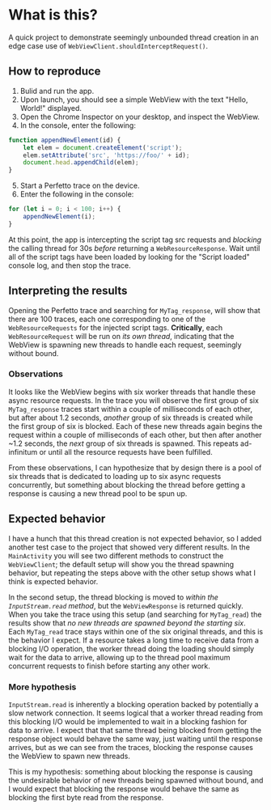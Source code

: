 # What is this?

A quick project to demonstrate seemingly unbounded thread creation in an edge case use of
`WebViewClient.shouldInterceptRequest()`.

## How to reproduce

1. Bulid and run the app.
2. Upon launch, you should see a simple WebView with the text "Hello, World!" displayed.
3. Open the Chrome Inspector on your desktop, and inspect the WebView.
4. In the console, enter the following:
```javascript
function appendNewElement(id) {
    let elem = document.createElement('script');
    elem.setAttribute('src', 'https://foo/' + id);
    document.head.appendChild(elem);
}
```
5. Start a Perfetto trace on the device.
6. Enter the following in the console:
```javascript
for (let i = 0; i < 100; i++) {
    appendNewElement(i);
}
```

At this point, the app is intercepting the script tag src requests and _blocking_ the calling thread
for 30s _before_ returning a `WebResourceResponse`. Wait until all of the script tags have been
loaded by looking for the "Script loaded" console log, and then stop the trace.

## Interpreting the results

Opening the Perfetto trace and searching for `MyTag_response`, will show that there are 100 traces,
each one corresponding to one of the `WebResourceRequests` for the injected script tags.
**Critically**, each `WebResourceRequest` will be run on _its own thread_, indicating that the
WebView is spawning new threads to handle each request, seemingly without bound.

### Observations

It looks like the WebView begins with six worker threads that handle these async resource requests.
In the trace you will observe the first group of six `MyTag_response` traces start within a couple
of milliseconds of each other, but after about 1.2 seconds, _another_ group of six threads is
created while the first group of six is blocked. Each of these new threads again begins the request
within a couple of milliseconds of each other, but then after another ~1.2 seconds, the _next_ group
of six threads is spawned. This repeats ad-infinitum or until all the resource requests have been
fulfilled.

From these observations, I can hypothesize that by design there is a pool of six threads that is
dedicated to loading up to six async requests concurrently, but something about blocking the thread
before getting a response is causing a new thread pool to be spun up.

## Expected behavior

I have a hunch that this thread creation is not expected behavior, so I added another test case to
the project that showed very different results. In the `MainActivity` you will see two different
methods to construct the `WebViewClient`; the default setup will show you the thread spawning
behavior, but repeating the steps above with the other setup shows what I think is expected
behavior.

In the second setup, the thread blocking is moved to _within the `InputStream.read` method_, but the
`WebViewResponse` is returned quickly. When you take the trace using this setup (and searching for
`MyTag_read`) the results show that _no new threads are spawned beyond the starting six_. Each
`MyTag_read` trace stays within one of the six original threads, and this is the behavior I expect.
If a resource takes a long time to receive data from a blocking I/O operation, the worker thread
doing the loading should simply wait for the data to arrive, allowing up to the thread pool maximum
concurrent requests to finish before starting any other work.

### More hypothesis

`InputStream.read` is inherently a blocking operation backed by potentially a slow network
connection. It seems logical that a worker thread reading from this blocking I/O would be
implemented to wait in a blocking fashion for data to arrive. I expect that that same thread being
blocked from getting the response object would behave the same way, just waiting until the response
arrives, but as we can see from the traces, blocking the response causes the WebView to spawn new
threads.

This is my hypothesis: something about blocking the response is causing the undesirable behavior of
new threads being spawned without bound, and I would expect that blocking the response would behave
the same as blocking the first byte read from the response.
